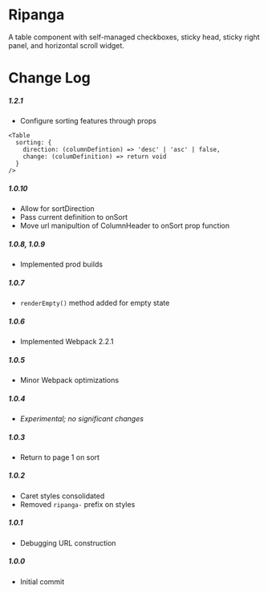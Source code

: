 # Ripanga

A table component with self-managed checkboxes, sticky head, sticky right panel, and horizontal scroll widget.

# Change Log

##### 1.2.1
- Configure sorting features through props
```
<Table
  sorting: {
    direction: (columnDefintion) => 'desc' | 'asc' | false,
    change: (columDefinition) => return void
  }
/>
```
##### 1.0.10
- Allow for sortDirection
- Pass current definition to onSort
- Move url manipultion of ColumnHeader to onSort prop function
##### 1.0.8, 1.0.9

- Implemented prod builds

##### 1.0.7
- `renderEmpty()` method added for empty state

##### 1.0.6
- Implemented Webpack 2.2.1

##### 1.0.5
- Minor Webpack optimizations

##### 1.0.4
- _Experimental; no significant changes_

##### 1.0.3
- Return to page 1 on sort

##### 1.0.2
- Caret styles consolidated
- Removed `ripanga-` prefix on styles

##### 1.0.1
- Debugging URL construction

##### 1.0.0
- Initial commit
